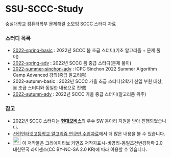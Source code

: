 # SSU-SCCC-Study
숭실대학교 컴퓨터학부 문제해결 소모임 SCCC 스터디 자료

### 스터디 목록

* [2022-spring-basic](https://github.com/justiceHui/SSU-SCCC-Study/tree/master/2022-spring-basic) : 2022년 SCCC 봄 초급 스터디(기초 알고리즘 + 문제 풀이)
* [2022-spring-adv](https://github.com/justiceHui/SSU-SCCC-Study/tree/master/2022-spring-adv) : 2022년 SCCC 봄 중급 스터디(문제 풀이)
* [2022-summer-sinchon-adv](https://github.com/justiceHui/SSU-SCCC-Study/tree/master/2022-summer-sinchon-adv) : ICPC Sinchon 2022 Summer Algorithm Camp Advanced 강의(중급 알고리즘)
* 2022-autumn-basic : 2022년 SCCC 가을 초급 스터디(2학기 신입 부원 대상, 봄 초급 스터디와 동일한 내용으로 진행)
* [2022-autumn-adv](https://github.com/justiceHui/SSU-SCCC-Study/tree/master/2022-autumn-adv) : 2022년 SCCC 가을 중급 스터디(알고리즘 위주)

### 참고

* 2022년 SCCC 스터디는 [**현대모비스**](https://www.mobis.co.kr/kr/index.do)의 우수 SW 동아리 지원을 받아 진행되었습니다.
* [선린인터넷고등학교 알고리즘 연구반 수업자료](https://github.com/justiceHui/Sunrin-SHARC)에서 더 많은 내용을 볼 수 있습니다.
* <img src="https://mirrors.creativecommons.org/presskit/buttons/88x31/png/by-nc-sa.png" height="25px"> 이 저작물은 크리에이티브 커먼즈 저작자표시-비영리-동일조건변경허락 2.0 대한민국 라이센스(CC BY-NC-SA 2.0 KR)에 따라 이용할 수 있습니다.

